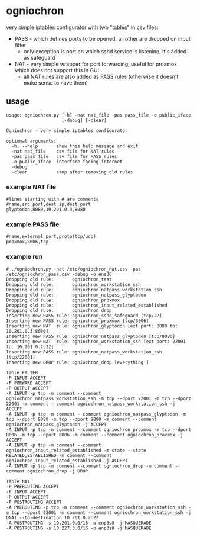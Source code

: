 # ogniochron

very simple iptables configurator with two "tables" in csv files:
* PASS - which defines ports to be opened, all other are dropped on input filter
  * only exception is port on which sshd service is listening, it's added as safeguard
* NAT - very simple wrapper for port forwarding, useful for proxmox which does not support this in GUI
  * all NAT rules are also added as PASS rules (otherwise it doesn't make sense to have them)

## usage

```
usage: ogniochron.py [-h] -nat nat_file -pas pass_file -o public_iface
                     [-debug] [-clear]

Ogniochron - very simple iptables configurator

optional arguments:
  -h, --help       show this help message and exit
  -nat nat_file    csv file for NAT rules
  -pas pass_file   csv file for PASS rules
  -o public_iface  interface facing internet
  -debug
  -clear           stop after removing old rules
``` 

### example NAT file

```
#lines starting with # are comments
#name,src_port,dest_ip,dest_port
glyptodon,8080,10.201.0.3,8080
```

### example PASS file

```
#name,external_port,proto(tcp/udp)
proxmox,8006,tcp
```


### example run

```
# ./ogniochron.py -nat /etc/ogniochron_nat.csv -pas /etc/ogniochron_pass.csv -debug -o ens30
Dropping old rule:       ogniochron_test
Dropping old rule:       ogniochron_workstation_ssh
Dropping old rule:       ogniochron_natpass_workstation_ssh
Dropping old rule:       ogniochron_natpass_glyptodon
Dropping old rule:       ogniochron_proxmox
Dropping old rule:       ogniochron_input_related_established
Dropping old rule:       ogniochron_drop
Inserting new PASS rule: ogniochron_sshd_safeguard [tcp/22]
Inserting new PASS rule: ogniochron_proxmox [tcp/8006]
Inserting new NAT  rule: ogniochron_glyptodon [ext port: 8080 to: 10.201.0.3:8080]
Inserting new PASS rule: ogniochron_natpass_glyptodon [tcp/8080]
Inserting new NAT  rule: ogniochron_workstation_ssh [ext port: 22001 to: 10.201.0.2:22]
Inserting new PASS rule: ogniochron_natpass_workstation_ssh [tcp/22001]
Inserting new DROP rule: ogniochron_drop [everything!]

Table FILTER
-P INPUT ACCEPT
-P FORWARD ACCEPT
-P OUTPUT ACCEPT
-A INPUT -p tcp -m comment --comment ogniochron_natpass_workstation_ssh -m tcp --dport 22001 -m tcp --dport 22001 -m comment --comment ogniochron_natpass_workstation_ssh -j ACCEPT
-A INPUT -p tcp -m comment --comment ogniochron_natpass_glyptodon -m tcp --dport 8080 -m tcp --dport 8080 -m comment --comment ogniochron_natpass_glyptodon -j ACCEPT
-A INPUT -p tcp -m comment --comment ogniochron_proxmox -m tcp --dport 8006 -m tcp --dport 8006 -m comment --comment ogniochron_proxmox -j ACCEPT
-A INPUT -p tcp -m comment --comment ogniochron_input_related_established -m state --state RELATED,ESTABLISHED -m comment --comment ogniochron_input_related_established -j ACCEPT
-A INPUT -p tcp -m comment --comment ogniochron_drop -m comment --comment ogniochron_drop -j DROP

Table NAT
-P PREROUTING ACCEPT
-P INPUT ACCEPT
-P OUTPUT ACCEPT
-P POSTROUTING ACCEPT
-A PREROUTING -p tcp -m comment --comment ogniochron_workstation_ssh -m tcp --dport 22001 -m comment --comment ogniochron_workstation_ssh -j DNAT --to-destination 10.201.0.2:22
-A POSTROUTING -s 10.201.0.0/16 -o enp3s0 -j MASQUERADE
-A POSTROUTING -s 10.227.0.0/16 -o enp3s0 -j MASQUERADE
```
